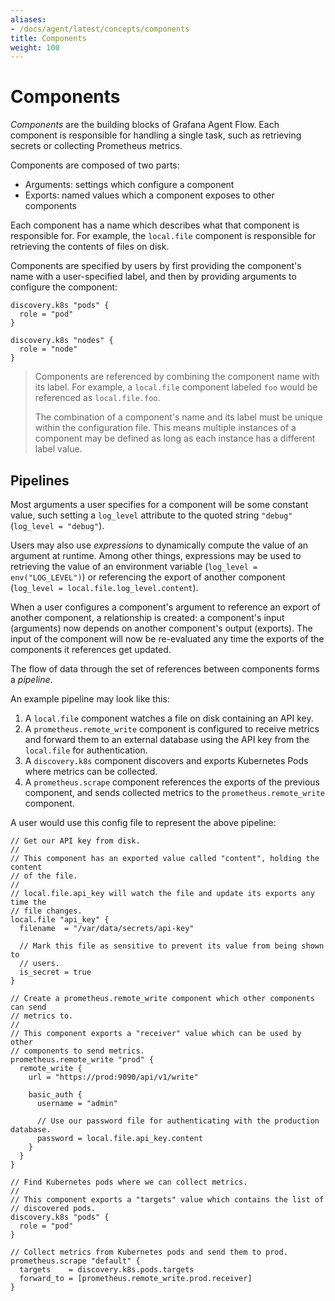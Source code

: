 ```yaml
---
aliases:
- /docs/agent/latest/concepts/components
title: Components
weight: 100
---
```


# Components

_Components_ are the building blocks of Grafana Agent Flow. Each component is
responsible for handling a single task, such as retrieving secrets or
collecting Prometheus metrics.

Components are composed of two parts:

* Arguments: settings which configure a component
* Exports: named values which a component exposes to other components

Each component has a name which describes what that component is responsible
for. For example, the `local.file` component is responsible for retrieving the
contents of files on disk.

Components are specified by users by first providing the component's name with
a user-specified label, and then by providing arguments to configure the
component:

```
discovery.k8s "pods" {
  role = "pod"
}

discovery.k8s "nodes" {
  role = "node"
}
```

> Components are referenced by combining the component name with its label. For
> example, a `local.file` component labeled `foo` would be referenced as
> `local.file.foo`.
>
> The combination of a component's name and its label must be unique within the
> configuration file. This means multiple instances of a component may be
> defined as long as each instance has a different label value.

## Pipelines

Most arguments a user specifies for a component will be some constant value,
such setting a `log_level` attribute to the quoted string `"debug"` (`log_level
= "debug"`).

Users may also use _expressions_ to dynamically compute the value of an
argument at runtime. Among other things, expressions may be used to retrieving
the value of an environment variable (`log_level = env("LOG_LEVEL")`) or
referencing the export of another component (`log_level =
local.file.log_level.content`).

When a user configures a component's argument to reference an export of another
component, a relationship is created: a component's input (arguments) now
depends on another component's output (exports). The input of the component
will now be re-evaluated any time the exports of the components it references
get updated.

The flow of data through the set of references between components forms a
_pipeline_.

An example pipeline may look like this:

1. A `local.file` component watches a file on disk containing an API key.
2. A `prometheus.remote_write` component is configured to receive metrics and
   forward them to an external database using the API key from the `local.file`
   for authentication.
3. A `discovery.k8s` component discovers and exports Kubernetes Pods where
   metrics can be collected.
4. A `prometheus.scrape` component references the exports of the previous
   component, and sends collected metrics to the `prometheus.remote_write`
   component.

A user would use this config file to represent the above pipeline:

```river
// Get our API key from disk.
//
// This component has an exported value called "content", holding the content
// of the file.
//
// local.file.api_key will watch the file and update its exports any time the
// file changes.
local.file "api_key" {
  filename  = "/var/data/secrets/api-key"

  // Mark this file as sensitive to prevent its value from being shown to
  // users.
  is_secret = true
}

// Create a prometheus.remote_write component which other components can send
// metrics to.
//
// This component exports a "receiver" value which can be used by other
// components to send metrics.
prometheus.remote_write "prod" {
  remote_write {
    url = "https://prod:9090/api/v1/write"

    basic_auth {
      username = "admin"

      // Use our password file for authenticating with the production database.
      password = local.file.api_key.content
    }
  }
}

// Find Kubernetes pods where we can collect metrics.
//
// This component exports a "targets" value which contains the list of
// discovered pods.
discovery.k8s "pods" {
  role = "pod"
}

// Collect metrics from Kubernetes pods and send them to prod.
prometheus.scrape "default" {
  targets    = discovery.k8s.pods.targets
  forward_to = [prometheus.remote_write.prod.receiver]
}
```
